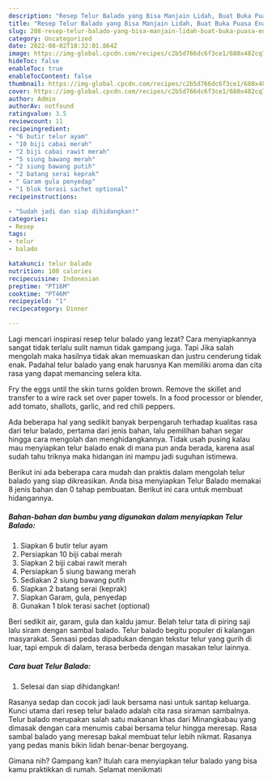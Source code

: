 ```yaml
---
description: "Resep Telur Balado yang Bisa Manjain Lidah, Buat Buka Puasa Enak"
title: "Resep Telur Balado yang Bisa Manjain Lidah, Buat Buka Puasa Enak"
slug: 208-resep-telur-balado-yang-bisa-manjain-lidah-buat-buka-puasa-enak
category: Uncategorized
date: 2022-08-02T18:32:01.864Z
image: https://img-global.cpcdn.com/recipes/c2b5d766dc6f3ce1/680x482cq70/telur-balado-foto-resep-utama.jpg
hideToc: false
enableToc: true
enableTocContent: false
thumbnail: https://img-global.cpcdn.com/recipes/c2b5d766dc6f3ce1/680x482cq70/telur-balado-foto-resep-utama.jpg
cover: https://img-global.cpcdn.com/recipes/c2b5d766dc6f3ce1/680x482cq70/telur-balado-foto-resep-utama.jpg
author: Admin
authorAv: notfound
ratingvalue: 3.5
reviewcount: 11
recipeingredient:
- "6 butir telur ayam"
- "10 biji cabai merah"
- "2 biji cabai rawit merah"
- "5 siung bawang merah"
- "2 siung bawang putih"
- "2 batang serai keprak"
- " Garam gula penyedap"
- "1 blok terasi sachet optional"
recipeinstructions:

- "Sudah jadi dan siap dihidangkan!"
categories:
- Resep
tags:
- telur
- balado

katakunci: telur balado 
nutrition: 108 calories
recipecuisine: Indonesian
preptime: "PT16M"
cooktime: "PT46M"
recipeyield: "1"
recipecategory: Dinner

---
```



Lagi mencari inspirasi resep telur balado yang lezat? Cara menyiapkannya sangat tidak terlalu sulit namun tidak gampang juga. Tapi Jika salah mengolah maka hasilnya tidak akan memuaskan dan justru cenderung tidak enak. Padahal telur balado yang enak harusnya Kan memiliki aroma dan cita rasa yang dapat memancing selera kita.


Fry the eggs until the skin turns golden brown. Remove the skillet and transfer to a wire rack set over paper towels. In a food processor or blender, add tomato, shallots, garlic, and red chili peppers.

Ada beberapa hal yang sedikit banyak berpengaruh terhadap kualitas rasa dari telur balado, pertama dari jenis bahan, lalu pemilihan bahan segar hingga cara mengolah dan menghidangkannya. Tidak usah pusing kalau mau menyiapkan telur balado enak di mana pun anda berada, karena asal sudah tahu triknya maka hidangan ini mampu jadi suguhan istimewa.


Berikut ini ada beberapa cara mudah dan praktis dalam mengolah telur balado yang siap dikreasikan. Anda bisa menyiapkan Telur Balado memakai 8 jenis bahan dan 0 tahap pembuatan. Berikut ini cara untuk membuat hidangannya.

<!--inarticleads1-->

##### Bahan-bahan dan bumbu yang digunakan dalam menyiapkan Telur Balado:

1. Siapkan 6 butir telur ayam
1. Persiapkan 10 biji cabai merah
1. Siapkan 2 biji cabai rawit merah
1. Persiapkan 5 siung bawang merah
1. Sediakan 2 siung bawang putih
1. Siapkan 2 batang serai (keprak)
1. Siapkan  Garam, gula, penyedap
1. Gunakan 1 blok terasi sachet (optional)


Beri sedikit air, garam, gula dan kaldu jamur. Belah telur tata di piring saji lalu siram dengan sambal balado. Telur balado begitu populer di kalangan masyarakat. Sensasi pedas dipadukan dengan tekstur telur yang gurih di luar, tapi empuk di dalam, terasa berbeda dengan masakan telur lainnya. 

<!--inarticleads2-->

##### Cara buat Telur Balado:


1. Selesai dan siap dihidangkan!

Rasanya sedap dan cocok jadi lauk bersama nasi untuk santap keluarga. Kunci utama dari resep telur balado adalah cita rasa siraman sambalnya. Telur balado merupakan salah satu makanan khas dari Minangkabau yang dimasak dengan cara menumis cabai bersama telur hingga meresap. Rasa sambal balado yang meresap bakal membuat telur lebih nikmat. Rasanya yang pedas manis bikin lidah benar-benar bergoyang. 

Gimana nih? Gampang kan? Itulah cara menyiapkan telur balado yang bisa kamu praktikkan di rumah. Selamat menikmati
